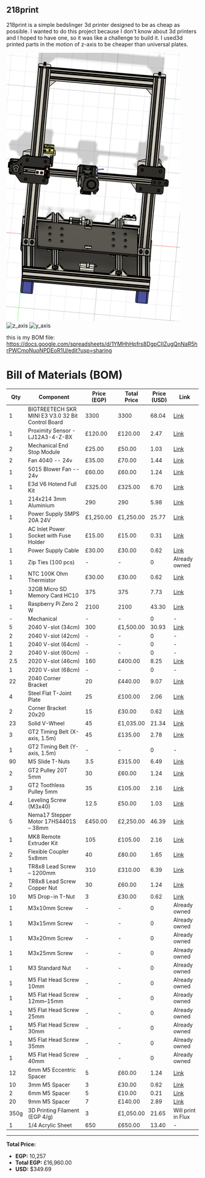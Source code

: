 ## 218print

218print is a simple bedslinger 3d printer designed to be as cheap as possible. I wanted to do this project because I don't know about 3d printers and I hoped to have one, so it was like a challenge to build it. I used3d printed parts in the motion of z-axis to be cheaper than universal plates.

  ![3D desgin](img/printer.png)
  ![z_axis](img/z-axis)
  ![y_axis](img/y-axis)

  this is my BOM file: 
  https://docs.google.com/spreadsheets/d/1YMHhHpfrs8DgpCIIZugQnNaR5hrPWCmoNuoNPDEoR1U/edit?usp=sharing

# Bill of Materials (BOM)

| Qty | Component | Price (EGP) | Total Price | Price (USD) | Link |
|-----|-----------|--------------|--------------|--------------|------|
| 1 | BIGTREETECH SKR MINI E3 V3.0 32 Bit Control Board | 3300 | 3300 | 68.04 | [Link](https://fluxelectronix.com/shop/bigtreetech-skr-mini-e3-v3-0-32-bit-control-board/) |
| 1 | Proximity Sensor - LJ12A3-4-Z-BX | £120.00 | £120.00 | 2.47 | [Link](https://lancer3d.com/product/proximity-sensor-lj12a3-4-z-bx/) |
| 2 | Mechanical End Stop Module | £25.00 | £50.00 | 1.03 | [Link](https://www.ram-e-shop.com/shop/kit-3d-1003-3d-printer-mechanical-end-stop-switch-module-for-ramps-sku-3d1003-7267) |
| 2 | Fan 4040 -- 24v | £35.00 | £70.00 | 1.44 | [Link](https://lancer3d.com/product/fan-4040-12v/) |
| 1 | 5015 Blower Fan -- 24v | £60.00 | £60.00 | 1.24 | [Link](https://lancer3d.com/product/5015-turbo-blower-fan-24-v-50x50x15mm/) |
| 1 | E3d V6 Hotend Full Kit | £325.00 | £325.00 | 6.70 | [Link](https://fluxelectronix.com/shop/e3d-v6-j-head-hotend-1-75mm-extruder-nozzle-0-4mm) |
| 1 | 214x214 3mm Aluminium | 290 | 290 | 5.98 | [Link](https://fluxelectronix.com/shop/3d-printer-mk3-aluminum-heatbed-214x214x3mm-dual-supply/) |
| 1 | Power Supply SMPS 20A 24V | £1,250.00 | £1,250.00 | 25.77 | [Link](https://fluxelectronix.com/shop/power-supply-smps-480w-24v-20a-hq/) |
| 1 | AC Inlet Power Socket with Fuse Holder | £15.00 | £15.00 | 0.31 | [Link](https://fluxelectronix.com/shop/panel-mount-ac-inlet-power-socket-with-fuse/) |
| 1 | Power Supply Cable | £30.00 | £30.00 | 0.62 | [Link](https://fluxelectronix.com/shop/ac-power-cord-with-iec-c13-connector/) |
| 1 | Zip Ties (100 pcs) | - | - | 0 | Already owned |
| 1 | NTC 100K Ohm Thermistor | £30.00 | £30.00 | 0.62 | [Link](https://fluxelectronix.com/shop/100k-ohm-ntc-thermistors-temperature-sensor-with-cable-for-3d-printer-2pin-dupont-head/) |
| 1 | 32GB Micro SD Memory Card HC10 | 375 | 375 | 7.73 | [Link](https://www.ram-e-shop.com/ar/shop/micro-sd-32gb-krt-mymwry-mykrw-32-jyj-hc10-6298) |
| 1 | Raspberry Pi Zero 2 W | 2100 | 2100 | 43.30 | [Link](https://www.ram-e-shop.com/ar/shop/raspberry-pi-zero-2w-raspberry-pi-zero-2-w-9256) |
| - | Mechanical | - | - | 0 | - |
| 5 | 2040 V-slot (34cm) | 300 | £1,500.00 | 30.93 | [Link](https://fluxelectronix.com/shop/2040-v-slot-aluminum-profile-extrusion-1m-black-anodized/) |
| 2 | 2040 V-slot (42cm) | - | - | 0 | - |
| 1 | 2040 V-slot (64cm) | - | - | 0 | - |
| 2 | 2040 V-slot (60cm) | - | - | 0 | - |
| 2.5 | 2020 V-slot (46cm) | 160 | £400.00 | 8.25 | [Link](https://www.juthour-tech.com/en/v-slot-20x20-linear-rail) |
| 1 | 2020 V-slot (68cm) | - | - | 0 | - |
| 22 | 2040 Corner Bracket | 20 | £440.00 | 9.07 | [Link](https://lancer3d.com/product/corner-bracket-for-20x40/) |
| 4 | Steel Flat T-Joint Plate | 25 | £100.00 | 2.06 | [Link](https://lancer3d.com/product/t-corner-mount-bracket/) |
| 2 | Corner Bracket 20x20 | 15 | £30.00 | 0.62 | [Link](https://lancer3d.com/product/corner-angle-20x20/) |
| 23 | Solid V-Wheel | 45 | £1,035.00 | 21.34 | [Link](https://fluxelectronix.com/shop/delrin-v-wheel/) |
| 3 | GT2 Timing Belt (X-axis, 1.5m) | 45 | £135.00 | 2.78 | [Link](https://ampere-electronics.com/product/gt2-open-belt-6mm-wide-pu-with-steel-core-1-meter-black/) |
| 1 | GT2 Timing Belt (Y-axis, 1.5m) | - | - | 0 | - |
| 90 | M5 Slide T-Nuts | 3.5 | £315.00 | 6.49 | [Link](https://ampere-electronics.com/product/m5-sliding-tee-nut-for-2020-profile/) |
| 2 | GT2 Pulley 20T 5mm | 30 | £60.00 | 1.24 | [Link](https://fluxelectronix.com/shop/20teeth-gt2-timing-belt-pulley-5mm-bore/) |
| 3 | GT2 Toothless Pulley 5mm | 35 | £105.00 | 2.16 | [Link](https://fluxelectronix.com/shop/toothless-gt2-idler-pulley-5mm-bore/) |
| 4 | Leveling Screw (M3x40) | 12.5 | £50.00 | 1.03 | [Link](https://ampere-electronics.com/product/leveling-kit-m3-screw-spring-knob-for-3d-printer/) |
| 5 | Nema17 Stepper Motor 17HS4401S – 38mm | £450.00 | £2,250.00 | 46.39 | [Link](https://fluxelectronix.com/shop/nema17-stepper-motor-17hs4401s-38mm/) |
| 1 | MK8 Remote Extruder Kit | 105 | £105.00 | 2.16 | [Link](https://ampere-electronics.com/product/mk8-remote-extruder-aluminum-frame-clamp-block-diy/) |
| 2 | Flexible Coupler 5x8mm | 40 | £80.00 | 1.65 | [Link](https://ampere-electronics.com/product/5x8mm-flexible-shaft-coupler/) |
| 1 | TR8x8 Lead Screw – 1200mm | 310 | £310.00 | 6.39 | [Link](https://ampere-electronics.com/product/tr8x8-acme-lead-screw-1200mm/) |
| 2 | TR8x8 Lead Screw Copper Nut | 30 | £60.00 | 1.24 | [Link](https://fluxelectronix.com/shop/tr8x8-acme-leadscrew-copper-nut/) |
| 10 | M5 Drop-in T-Nut | 3 | £30.00 | 0.62 | [Link](https://ampere-electronics.com/product/m5-drop-in-tee-nut-for-2020-aluminum-profile/) |
| 1 | M3x10mm Screw | - | - | 0 | Already owned |
| 1 | M3x15mm Screw | - | - | 0 | Already owned |
| 1 | M3x20mm Screw | - | - | 0 | Already owned |
| 1 | M3x25mm Screw | - | - | 0 | Already owned |
| 1 | M3 Standard Nut | - | - | 0 | Already owned |
| 1 | M5 Flat Head Screw 10mm | - | - | 0 | Already owned |
| 1 | M5 Flat Head Screw 12mm–15mm | - | - | 0 | Already owned |
| 1 | M5 Flat Head Screw 25mm | - | - | 0 | Already owned |
| 1 | M5 Flat Head Screw 30mm | - | - | 0 | Already owned |
| 1 | M5 Flat Head Screw 35mm | - | - | 0 | Already owned |
| 1 | M5 Flat Head Screw 40mm | - | - | 0 | Already owned |
| 12 | 6mm M5 Eccentric Spacer | 5 | £60.00 | 1.24 | [Link](https://ampere-electronics.com/product/aluminum-spacer-5-1x10x6mm/) |
| 10 | 3mm M5 Spacer | 3 | £30.00 | 0.62 | [Link](https://ampere-electronics.com/product/aluminum-spacer-5-1x10x3mm/) |
| 2 | 6mm M5 Spacer | 5 | £10.00 | 0.21 | [Link](https://ampere-electronics.com/product/aluminum-spacer-5-1x10x6mm/) |
| 20 | 9mm M5 Spacer | 7 | £140.00 | 2.89 | [Link](https://ampere-electronics.com/product/aluminum-spacer-5-1x10x9mm/) |
| 350g | 3D Printing Filament (EGP 4/g) | 3 | £1,050.00 | 21.65 | Will print in Flux |
| 1 | 1/4 Acrylic Sheet | 650 | £650.00 | 13.40 | - |

---

**Total Price:**  
- **EGP:** 10,257  
- **Total EGP:** £16,960.00  
- **USD:** $349.69
